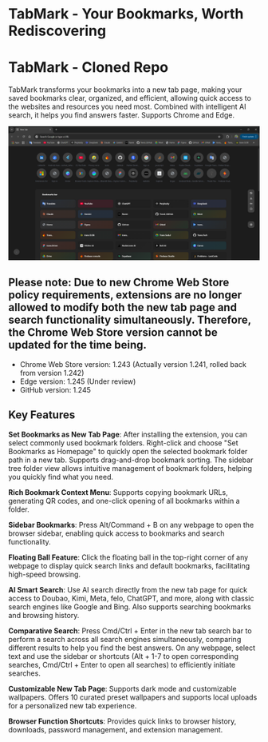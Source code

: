 # TabMark - Your Bookmarks, Worth Rediscovering

<!-- ## Project Website: www.ainewtab.app -->

# TabMark - Cloned Repo

TabMark transforms your bookmarks into a new tab page, making your saved bookmarks clear, organized, and efficient, allowing quick access to the websites and resources you need most. Combined with intelligent AI search, it helps you find answers faster. Supports Chrome and Edge.

![MacBook Air 13_ - 5@1x](https://github.com/bharathnaik2k/tabbar_bookmark/blob/master/preview.png)

## Please note: Due to new Chrome Web Store policy requirements, extensions are no longer allowed to modify both the new tab page and search functionality simultaneously. Therefore, the Chrome Web Store version cannot be updated for the time being.

- Chrome Web Store version: 1.243 (Actually version 1.241, rolled back from version 1.242)
- Edge version: 1.245 (Under review)
- GitHub version: 1.245

## Key Features

**Set Bookmarks as New Tab Page**: After installing the extension, you can select commonly used bookmark folders. Right-click and choose "Set Bookmarks as Homepage" to quickly open the selected bookmark folder path in a new tab. Supports drag-and-drop bookmark sorting. The sidebar tree folder view allows intuitive management of bookmark folders, helping you quickly find what you need.

**Rich Bookmark Context Menu**: Supports copying bookmark URLs, generating QR codes, and one-click opening of all bookmarks within a folder.

**Sidebar Bookmarks**: Press Alt/Command + B on any webpage to open the browser sidebar, enabling quick access to bookmarks and search functionality.

**Floating Ball Feature**: Click the floating ball in the top-right corner of any webpage to display quick search links and default bookmarks, facilitating high-speed browsing.

**AI Smart Search**: Use AI search directly from the new tab page for quick access to Doubao, Kimi, Meta, felo, ChatGPT, and more, along with classic search engines like Google and Bing. Also supports searching bookmarks and browsing history.

**Comparative Search**: Press Cmd/Ctrl + Enter in the new tab search bar to perform a search across all search engines simultaneously, comparing different results to help you find the best answers. On any webpage, select text and use the sidebar or shortcuts (Alt + 1-7 to open corresponding searches, Cmd/Ctrl + Enter to open all searches) to efficiently initiate searches.

**Customizable New Tab Page**: Supports dark mode and customizable wallpapers. Offers 10 curated preset wallpapers and supports local uploads for a personalized new tab experience.

**Browser Function Shortcuts**: Provides quick links to browser history, downloads, password management, and extension management.



